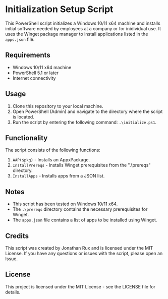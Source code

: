 # Initialization Setup Script

This PowerShell script initializes a Windows 10/11 x64 machine and installs initial software needed by employees at a company or for inidividual use. It uses the Winget package manager to install applications listed in the `apps.json` file.

## Requirements
- Windows 10/11 x64 machine
- PowerShell 5.1 or later
- Internet connectivity

## Usage

1. Clone this repository to your local machine.
2. Open PowerShell (Admin) and navigate to the directory where the script is located.
3. Run the script by entering the following command: `.\initialize.ps1`.

## Functionality

The script consists of the following functions:

1. `AAP($pkg)` - Installs an AppxPackage.
3. `InstallPrereqs` - Installs Winget prerequisites from the ".\prereqs" directory.
4. `InstallApps` - Installs apps from a JSON list.

## Notes

- This script has been tested on Windows 10/11 x64.
- The `.\prereqs` directory contains the necessary prerequisites for Winget.
- The `apps.json` file contains a list of apps to be installed using Winget.

## Credits
  
This script was created by Jonathan Rux and is licensed under the MIT License. If you have any questions or issues with the script, please open an Issue.

## License
  
This project is licensed under the MIT License - see the LICENSE file for details.
